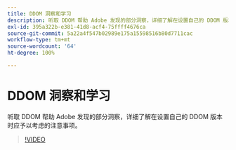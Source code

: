 ```yaml
---
title: DDOM 洞察和学习
description: 听取 DDOM 帮助 Adobe 发现的部分洞察，详细了解在设置自己的 DDOM 版本时应予以考虑的注意事项。
exl-id: 395a322b-e381-41d8-acf4-75ffff4676ca
source-git-commit: 5a22a4f547b02989e175a15598516b80d7711cac
workflow-type: tm+mt
source-wordcount: '64'
ht-degree: 100%

---
```


# DDOM 洞察和学习

听取 DDOM 帮助 Adobe 发现的部分洞察，详细了解在设置自己的 DDOM 版本时应予以考虑的注意事项。

>[!VIDEO](https://video.tv.adobe.com/v/41693)
